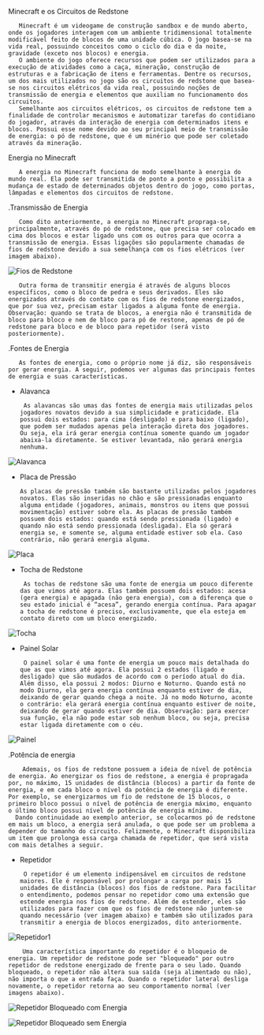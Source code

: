 Minecraft e os Circuitos de Redstone

       Minecraft é um videogame de construção sandbox e de mundo aberto, onde os jogadores interagem com um ambiente tridimensional totalmente modificável feito de blocos de uma unidade cúbica. O jogo basea-se na vida real, possuindo conceitos como o ciclo do dia e da noite, gravidade (exceto nos blocos) e energia.
       O ambiente do jogo oferece recursos que podem ser utilizados para a execução de atividades como a caça, mineração, construção de estruturas e a fabricação de itens e ferramentas. Dentre os recursos, um dos mais utilizados no jogo são os circuitos de redstone que basea-se nos circuitos elétricos da vida real, possuindo noções de transmissão de energia e elementos que auxiliam no funcionamento dos circuitos.
       Semelhante aos circuitos elétricos, os circuitos de redstone tem a finalidade de controlar mecanismos e automatizar tarefas do contidiano do jogador, através da interação de energia com determinados itens e blocos. Possui esse nome devido ao seu principal meio de transmissão de energia: o pó de redstone, que é um minério que pode ser coletado através da mineração.

Energia no Minecraft

       A energia no Minecraft funciona de modo semelhante à energia do mundo real. Ela pode ser transmitida de ponto a ponto e possibilita a mudança de estado de determinados objetos dentro do jogo, como portas, lâmpadas e elementos dos circuitos de redstone.

.Transmissão de Energia

       Como dito anteriormente, a energia no Minecraft propraga-se, principalmente, através do pó de redstone, que precisa ser colocado em cima dos blocos e estar ligado uns com os outros para que ocorra a transmissão de energia. Essas ligações são popularmente chamadas de fios de redstone devido a sua semelhança com os fios elétricos (ver imagem abaixo).

![Fios de Redstone]()

       Outra forma de transmitir energia é através de alguns blocos específicos, como o bloco de pedra e seus derivados. Eles são energizados através do contato com os fios de redstone energizados, que por sua vez, precisam estar ligados a alguma fonte de energia. Observação: quando se trata de blocos, a energia não é transmitida de bloco para bloco e nem de bloco para pó de restone, apenas de pó de redstone para bloco e de bloco para repetidor (será visto posteriormente).

.Fontes de Energia   

       As fontes de energia, como o próprio nome já diz, são responsáveis por gerar energia. A seguir, podemos ver algumas das principais fontes de energia e suas características.

- Alavanca

       As alavancas são umas das fontes de energia mais utilizadas pelos jogadores novatos devido a sua simplicidade e praticidade. Ela possui dois estados: para cima (desligado) e para baixo (ligado), que podem ser mudados apenas pela interação direta dos jogadores. Ou seja, ela irá gerar energia contínua somente quando um jogador abaixa-la diretamente. Se estiver levantada, não gerará energia nenhuma. 

![Alavanca]()

- Placa de Pressão

      As placas de pressão também são bastante utilizadas pelos jogadores novatos. Elas são inseridas no chão e são pressionadas enquanto alguma entidade (jogadores, animais, monstros ou itens que possui movimentação) estiver sobre ela. As placas de pressão também possuem dois estados: quando está sendo pressionada (ligado) e quando não está sendo pressionada (desligada). Ela só gerará energia se, e somente se, alguma entidade estiver sob ela. Caso contrário, não gerará energia alguma.

![Placa]()

- Tocha de Redstone

       As tochas de redstone são uma fonte de energia um pouco diferente das que vimos até agora. Elas também possuem dois estados: acesa (gera energia) e apagada (não gera energia), com a diferença que o seu estado inicial é “acesa”, gerando energia contínua. Para apagar a tocha de redstone é preciso, exclusivamente, que ela esteja em contato direto com um bloco energizado.    

![Tocha]()   

- Painel Solar

       O painel solar é uma fonte de energia um pouco mais detalhada do que as que vimos até agora. Ela possui 2 estados (ligado e desligado) que são mudados de acordo com o período atual do dia. Além disso, ela possui 2 modos: Diurno e Noturno. Quando está no modo Diurno, ela gera energia contínua enquanto estiver de dia, deixando de gerar quando chega a noite. Já no modo Noturno, aconte o contrário: ela gerará energia contínua enquanto estiver de noite, deixando de gerar quando estiver de dia. Observação: para exercer sua função, ela não pode estar sob nenhum bloco, ou seja, precisa estar ligada diretamente com o céu.      
       
![Painel]()
          
.Potência de energia  
     
        Ademais, os fios de redstone possuem a ideia de nível de potência de energia. Ao energizar os fios de redstone, a energia é propragada por, no máximo, 15 unidades de distância (blocos) a partir da fonte de energia, e em cada bloco o nível da potência de energia é diferente. Por exemplo, se energizarmos um fio de redstone de 15 blocos, o primeiro bloco possui o nível de potência de energia máximo, enquanto o último bloco possui nível de potência de energia mínimo.
      Dando continuidade ao exemplo anterior, se colocarmos pó de redstone em mais um bloco, a energia será anulada, o que pode ser um problema a depender do tamanho do circuito. Felizmente, o Minecraft disponibiliza um item que prolonga essa carga chamada de repetidor, que será vista com mais detalhes a seguir.



- Repetidor

       O repetidor é um elemento indipensável em circuitos de redstone maiores. Ele é responsável por prolongar a carga por mais 15 unidades de distância (blocos) dos fios de redstone. Para facilitar o entendimento, podemos pensar no repetidor como uma extensão que estende energia nos fios de redstone. Além de estender, eles são utilizados para fazer com que os fios de redstone não juntem-se quando necessário (ver imagem abaixo) e também são utilizados para transmitir a energia de blocos energizados, dito anteriormente. 

![Repetidor1]()
    
        Uma característica importante do repetidor é o bloqueio de energia. Um repetidor de redstone pode ser "bloqueado" por outro repetidor de redstone energizado de frente para o seu lado. Quando bloqueado, o repetidor não altera sua saída (seja alimentado ou não), não importa o que a entrada faça. Quando o repetidor lateral desliga novamente, o repetidor retorna ao seu comportamento normal (ver imagens abaixo). 

![Repetidor Bloqueado com Energia]()

![Repetidor Bloqueado sem Energia]()  


